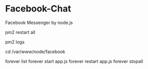 # Facebook-Chat
Facebook Messenger by node.js

pm2 restart all

pm2 logs

cd /var/www/node/facebook

forever list
forever start app.js
forever restart app.js
forever stopall

